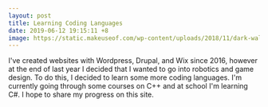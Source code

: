 ```yaml
---
layout: post
title: Learning Coding Languages
date: 2019-06-12 19:15:11 +8
image: https://static.makeuseof.com/wp-content/uploads/2018/11/dark-wallpapers-670x335.jpg
---
```


I've created websites with Wordpress, Drupal, and Wix since 2016, however at the end of last year I decided that I wanted to go into robotics and game design. To do this, I decided to learn some more coding languages. I'm currently going through some courses on C++ and at school I'm learning C#. I hope to share my progress on this site.
